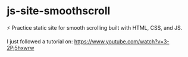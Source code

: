 # js-site-smoothscroll
⚡ Practice static site for smooth scrolling built with HTML, CSS, and JS.

I just followed a tutorial on: https://www.youtube.com/watch?v=3-2Pj5hxwrw
